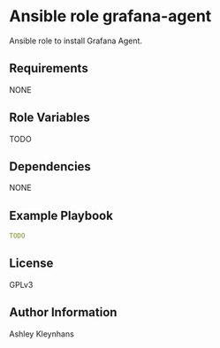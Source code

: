 # Ansible role grafana-agent

Ansible role to install Grafana Agent.

## Requirements

NONE

## Role Variables

TODO

## Dependencies

NONE

## Example Playbook

```yml
TODO
```

## License

GPLv3

## Author Information

Ashley Kleynhans
